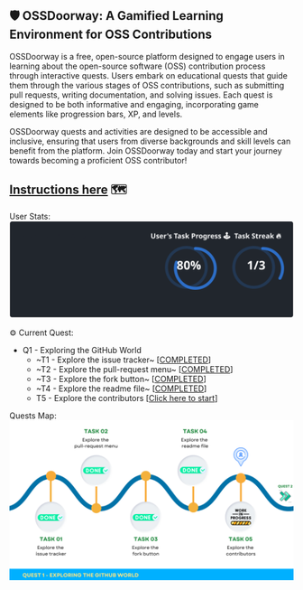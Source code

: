 ## 🛡️ OSSDoorway: A Gamified Learning Environment for OSS Contributions

OSSDoorway is a free, open-source platform designed to engage users in learning about the open-source software (OSS) contribution process through interactive quests. Users embark on educational quests that guide them through the various stages of OSS contributions, such as submitting pull requests, writing documentation, and solving issues. Each quest is designed to be both informative and engaging, incorporating game elements like progression bars, XP, and levels.

OSSDoorway quests and activities are designed to be accessible and inclusive, ensuring that users from diverse backgrounds and skill levels can benefit from the platform. Join OSSDoorway today and start your journey towards becoming a proficient OSS contributor!

**[Instructions here](https://github.com/caiton1/OSS-Doorway/blob/main/instructions.md)** 🗺️
---

User Stats:<br>
  ![User Draft Stats](/userCards/draft-1724714910770.svg?)

⚙️ Current Quest: 
  - Q1 - Exploring the GitHub World
    -  ~T1 - Explore the issue tracker~ [[COMPLETED](https://github.com/NAU-OSS/italo-07-test/issues/3)]
    -  ~T2 - Explore the pull-request menu~ [[COMPLETED](https://github.com/NAU-OSS/italo-07-test/issues/4)]
    -  ~T3 - Explore the fork button~ [[COMPLETED](https://github.com/NAU-OSS/italo-07-test/issues/5)]
    -  ~T4 - Explore the readme file~ [[COMPLETED](https://github.com/NAU-OSS/italo-07-test/issues/6)]
    - T5 - Explore the contributors [[Click here to start](https://github.com/NAU-OSS/italo-07-test/issues/7)]


Quests Map:
![Quest Map](https://github.com/RESHAPELab/OSS-Doorway/blob/main/map/Q1T5.png)